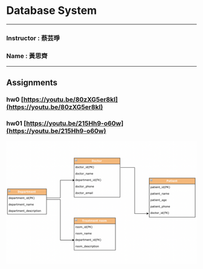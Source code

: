 # Database System
***
### Instructor : 蔡芸琤
### Name : 黃思齊
***
## Assignments

### hw0 [https://youtu.be/80zXG5er8kI](https://youtu.be/80zXG5er8kI)

### hw01 [https://youtu.be/215Hh9-o60w](https://youtu.be/215Hh9-o60w)
![image](https://github.com/41071134h/DB/blob/main/hw01.png)
